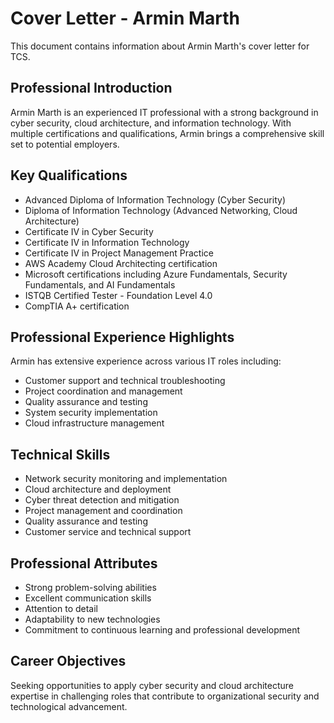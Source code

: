 # Cover Letter - Armin Marth

This document contains information about Armin Marth's cover letter for TCS.

## Professional Introduction

Armin Marth is an experienced IT professional with a strong background in cyber security, cloud architecture, and information technology. With multiple certifications and qualifications, Armin brings a comprehensive skill set to potential employers.

## Key Qualifications

- Advanced Diploma of Information Technology (Cyber Security)
- Diploma of Information Technology (Advanced Networking, Cloud Architecture)
- Certificate IV in Cyber Security
- Certificate IV in Information Technology
- Certificate IV in Project Management Practice
- AWS Academy Cloud Architecting certification
- Microsoft certifications including Azure Fundamentals, Security Fundamentals, and AI Fundamentals
- ISTQB Certified Tester - Foundation Level 4.0
- CompTIA A+ certification

## Professional Experience Highlights

Armin has extensive experience across various IT roles including:
- Customer support and technical troubleshooting
- Project coordination and management
- Quality assurance and testing
- System security implementation
- Cloud infrastructure management

## Technical Skills

- Network security monitoring and implementation
- Cloud architecture and deployment
- Cyber threat detection and mitigation
- Project management and coordination
- Quality assurance and testing
- Customer service and technical support

## Professional Attributes

- Strong problem-solving abilities
- Excellent communication skills
- Attention to detail
- Adaptability to new technologies
- Commitment to continuous learning and professional development

## Career Objectives

Seeking opportunities to apply cyber security and cloud architecture expertise in challenging roles that contribute to organizational security and technological advancement.
